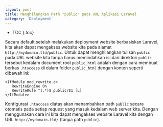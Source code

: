 ```yaml
---
layout: post
title: Menghilangkan Path "public" pada URL Aplikasi Laravel
category: 'Deployment'
---
```


* TOC
{:toc}

Secara default setelah melakukan deployment website berbasiskan Laravel, kita akan dapat mengakses website kita pada alamat `http://mydomain.tld/public`. Untuk dapat menghilangkan tulisan `public` pada URL website kita tanpa harus memindahkan isi dari direktori `public` tersebut kedalam document root `public_html` adalah dengan cara membuat berkas `.htaccess` di dalam folder `public_html` dengan konten seperti dibawah ini:

~~~
<IfModule mod_rewrite.c>
   RewriteEngine On
   RewriteRule ^(.*)$ public/$1 [L]
</IfModule>
~~~

Konfigurasi `.htaccess` diatas akan menambahkan path `public` secara otomatis pada setiap request yang masuk kedalam web server kita. Dengan menggunakan cara ini kita dapat mengakses website Laravel kita dengan URL `http://mydomain.tld/` (tanpa path `public`).
